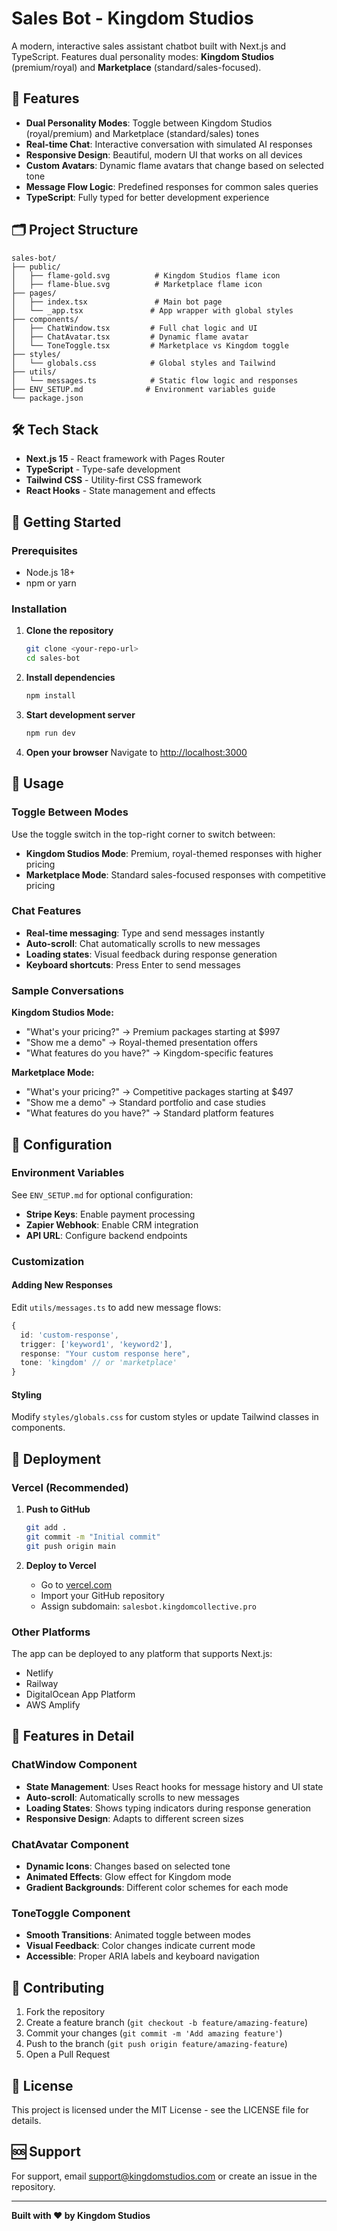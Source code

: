 # Sales Bot - Kingdom Studios

A modern, interactive sales assistant chatbot built with Next.js and TypeScript. Features dual personality modes: **Kingdom Studios** (premium/royal) and **Marketplace** (standard/sales-focused).

## 🚀 Features

- **Dual Personality Modes**: Toggle between Kingdom Studios (royal/premium) and Marketplace (standard/sales) tones
- **Real-time Chat**: Interactive conversation with simulated AI responses
- **Responsive Design**: Beautiful, modern UI that works on all devices
- **Custom Avatars**: Dynamic flame avatars that change based on selected tone
- **Message Flow Logic**: Predefined responses for common sales queries
- **TypeScript**: Fully typed for better development experience

## 🗂️ Project Structure

```
sales-bot/
├── public/
│   ├── flame-gold.svg          # Kingdom Studios flame icon
│   ├── flame-blue.svg          # Marketplace flame icon
├── pages/
│   ├── index.tsx               # Main bot page
│   └── _app.tsx               # App wrapper with global styles
├── components/
│   ├── ChatWindow.tsx         # Full chat logic and UI
│   ├── ChatAvatar.tsx         # Dynamic flame avatar
│   └── ToneToggle.tsx         # Marketplace vs Kingdom toggle
├── styles/
│   └── globals.css            # Global styles and Tailwind
├── utils/
│   └── messages.ts            # Static flow logic and responses
├── ENV_SETUP.md              # Environment variables guide
└── package.json
```

## 🛠️ Tech Stack

- **Next.js 15** - React framework with Pages Router
- **TypeScript** - Type-safe development
- **Tailwind CSS** - Utility-first CSS framework
- **React Hooks** - State management and effects

## 🚀 Getting Started

### Prerequisites

- Node.js 18+
- npm or yarn

### Installation

1. **Clone the repository**

   ```bash
   git clone <your-repo-url>
   cd sales-bot
   ```

2. **Install dependencies**

   ```bash
   npm install
   ```

3. **Start development server**

   ```bash
   npm run dev
   ```

4. **Open your browser**
   Navigate to [http://localhost:3000](http://localhost:3000)

## 🎨 Usage

### Toggle Between Modes

Use the toggle switch in the top-right corner to switch between:

- **Kingdom Studios Mode**: Premium, royal-themed responses with higher pricing
- **Marketplace Mode**: Standard sales-focused responses with competitive pricing

### Chat Features

- **Real-time messaging**: Type and send messages instantly
- **Auto-scroll**: Chat automatically scrolls to new messages
- **Loading states**: Visual feedback during response generation
- **Keyboard shortcuts**: Press Enter to send messages

### Sample Conversations

**Kingdom Studios Mode:**

- "What's your pricing?" → Premium packages starting at $997
- "Show me a demo" → Royal-themed presentation offers
- "What features do you have?" → Kingdom-specific features

**Marketplace Mode:**

- "What's your pricing?" → Competitive packages starting at $497
- "Show me a demo" → Standard portfolio and case studies
- "What features do you have?" → Standard platform features

## 🔧 Configuration

### Environment Variables

See `ENV_SETUP.md` for optional configuration:

- **Stripe Keys**: Enable payment processing
- **Zapier Webhook**: Enable CRM integration
- **API URL**: Configure backend endpoints

### Customization

#### Adding New Responses

Edit `utils/messages.ts` to add new message flows:

```typescript
{
  id: 'custom-response',
  trigger: ['keyword1', 'keyword2'],
  response: "Your custom response here",
  tone: 'kingdom' // or 'marketplace'
}
```

#### Styling

Modify `styles/globals.css` for custom styles or update Tailwind classes in components.

## 🚀 Deployment

### Vercel (Recommended)

1. **Push to GitHub**

   ```bash
   git add .
   git commit -m "Initial commit"
   git push origin main
   ```

2. **Deploy to Vercel**
   - Go to [vercel.com](https://vercel.com)
   - Import your GitHub repository
   - Assign subdomain: `salesbot.kingdomcollective.pro`

### Other Platforms

The app can be deployed to any platform that supports Next.js:

- Netlify
- Railway
- DigitalOcean App Platform
- AWS Amplify

## 🎯 Features in Detail

### ChatWindow Component

- **State Management**: Uses React hooks for message history and UI state
- **Auto-scroll**: Automatically scrolls to new messages
- **Loading States**: Shows typing indicators during response generation
- **Responsive Design**: Adapts to different screen sizes

### ChatAvatar Component

- **Dynamic Icons**: Changes based on selected tone
- **Animated Effects**: Glow effect for Kingdom mode
- **Gradient Backgrounds**: Different color schemes for each mode

### ToneToggle Component

- **Smooth Transitions**: Animated toggle between modes
- **Visual Feedback**: Color changes indicate current mode
- **Accessible**: Proper ARIA labels and keyboard navigation

## 🤝 Contributing

1. Fork the repository
2. Create a feature branch (`git checkout -b feature/amazing-feature`)
3. Commit your changes (`git commit -m 'Add amazing feature'`)
4. Push to the branch (`git push origin feature/amazing-feature`)
5. Open a Pull Request

## 📝 License

This project is licensed under the MIT License - see the LICENSE file for details.

## 🆘 Support

For support, email support@kingdomstudios.com or create an issue in the repository.

---

**Built with ❤️ by Kingdom Studios**
